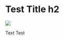 # Test Title h2
[![](https://upload.wikimedia.org/wikipedia/commons/b/bd/Test.svg)](https://google.es)


Text Test
